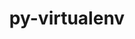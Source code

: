 ---
title: "py-virtualenv"
layout: cache
categories: [package, develop]
meta: {"versions": ["20.22.0"], "compilers": ["gcc@=11.1.0"], "oss": ["ubuntu20.04"], "platforms": ["linux"], "targets": ["ppc64le", "x86_64_v3"], "stacks": ["data-vis-sdk", "e4s", "e4s-power", "root"], "num_specs": 67, "num_specs_by_stack": {"e4s-power": 24, "root": 67, "e4s": 30, "data-vis-sdk": 13}}
spec_details: [{"hash": "l6nq3cepjxkdvl4slcj3sjiuzbsfqm26", "compiler": "gcc@=11.1.0", "versions": ["20.22.0"], "os": "ubuntu20.04", "platform": "linux", "target": "ppc64le", "variants": ["build_system=python_pip"], "stacks": ["e4s-power", "root"], "size": "-", "tarball": "https://binaries.spack.io/develop/build_cache/linux-ubuntu20.04-ppc64le/gcc-11.1.0/py-virtualenv-20.22.0/linux-ubuntu20.04-ppc64le-gcc-11.1.0-py-virtualenv-20.22.0-l6nq3cepjxkdvl4slcj3sjiuzbsfqm26.spack"}, {"hash": "yxay5i4p4nwvlvpaebpggxsywiwx753z", "compiler": "gcc@=11.1.0", "versions": ["20.22.0"], "os": "ubuntu20.04", "platform": "linux", "target": "ppc64le", "variants": ["build_system=python_pip"], "stacks": ["e4s-power", "root"], "size": "-", "tarball": "https://binaries.spack.io/develop/build_cache/linux-ubuntu20.04-ppc64le/gcc-11.1.0/py-virtualenv-20.22.0/linux-ubuntu20.04-ppc64le-gcc-11.1.0-py-virtualenv-20.22.0-yxay5i4p4nwvlvpaebpggxsywiwx753z.spack"}, {"hash": "albnf3wtuci3tc6jislqy3u25m4babc6", "compiler": "gcc@=11.1.0", "versions": ["20.22.0"], "os": "ubuntu20.04", "platform": "linux", "target": "ppc64le", "variants": ["build_system=python_pip"], "stacks": ["e4s-power", "root"], "size": "-", "tarball": "https://binaries.spack.io/develop/build_cache/linux-ubuntu20.04-ppc64le/gcc-11.1.0/py-virtualenv-20.22.0/linux-ubuntu20.04-ppc64le-gcc-11.1.0-py-virtualenv-20.22.0-albnf3wtuci3tc6jislqy3u25m4babc6.spack"}, {"hash": "jdp5lhhj5h4jc2zf7e7cmvg6yi64yjdz", "compiler": "gcc@=11.1.0", "versions": ["20.22.0"], "os": "ubuntu20.04", "platform": "linux", "target": "ppc64le", "variants": ["build_system=python_pip"], "stacks": ["e4s-power", "root"], "size": "-", "tarball": "https://binaries.spack.io/develop/build_cache/linux-ubuntu20.04-ppc64le/gcc-11.1.0/py-virtualenv-20.22.0/linux-ubuntu20.04-ppc64le-gcc-11.1.0-py-virtualenv-20.22.0-jdp5lhhj5h4jc2zf7e7cmvg6yi64yjdz.spack"}, {"hash": "56gmicjsejtyhilat3buled7w2rlbysn", "compiler": "gcc@=11.1.0", "versions": ["20.22.0"], "os": "ubuntu20.04", "platform": "linux", "target": "ppc64le", "variants": ["build_system=python_pip"], "stacks": ["e4s-power", "root"], "size": "-", "tarball": "https://binaries.spack.io/develop/build_cache/linux-ubuntu20.04-ppc64le/gcc-11.1.0/py-virtualenv-20.22.0/linux-ubuntu20.04-ppc64le-gcc-11.1.0-py-virtualenv-20.22.0-56gmicjsejtyhilat3buled7w2rlbysn.spack"}, {"hash": "qeqnqhurg25nwwf7j36qutu3gebloje5", "compiler": "gcc@=11.1.0", "versions": ["20.22.0"], "os": "ubuntu20.04", "platform": "linux", "target": "ppc64le", "variants": ["build_system=python_pip"], "stacks": ["e4s-power", "root"], "size": "-", "tarball": "https://binaries.spack.io/develop/build_cache/linux-ubuntu20.04-ppc64le/gcc-11.1.0/py-virtualenv-20.22.0/linux-ubuntu20.04-ppc64le-gcc-11.1.0-py-virtualenv-20.22.0-qeqnqhurg25nwwf7j36qutu3gebloje5.spack"}, {"hash": "frydgnqgipc534pw4g2q5lrfbtbzzux3", "compiler": "gcc@=11.1.0", "versions": ["20.22.0"], "os": "ubuntu20.04", "platform": "linux", "target": "ppc64le", "variants": ["build_system=python_pip"], "stacks": ["e4s-power", "root"], "size": "-", "tarball": "https://binaries.spack.io/develop/build_cache/linux-ubuntu20.04-ppc64le/gcc-11.1.0/py-virtualenv-20.22.0/linux-ubuntu20.04-ppc64le-gcc-11.1.0-py-virtualenv-20.22.0-frydgnqgipc534pw4g2q5lrfbtbzzux3.spack"}, {"hash": "ig4wg7b3igwlci75xgyhpgxis54modz2", "compiler": "gcc@=11.1.0", "versions": ["20.22.0"], "os": "ubuntu20.04", "platform": "linux", "target": "ppc64le", "variants": ["build_system=python_pip"], "stacks": ["e4s-power", "root"], "size": "-", "tarball": "https://binaries.spack.io/develop/build_cache/linux-ubuntu20.04-ppc64le/gcc-11.1.0/py-virtualenv-20.22.0/linux-ubuntu20.04-ppc64le-gcc-11.1.0-py-virtualenv-20.22.0-ig4wg7b3igwlci75xgyhpgxis54modz2.spack"}, {"hash": "6t2jl3xggxetsfazlsvb4udeohoau5kf", "compiler": "gcc@=11.1.0", "versions": ["20.22.0"], "os": "ubuntu20.04", "platform": "linux", "target": "ppc64le", "variants": ["build_system=python_pip"], "stacks": ["e4s-power", "root"], "size": "-", "tarball": "https://binaries.spack.io/develop/build_cache/linux-ubuntu20.04-ppc64le/gcc-11.1.0/py-virtualenv-20.22.0/linux-ubuntu20.04-ppc64le-gcc-11.1.0-py-virtualenv-20.22.0-6t2jl3xggxetsfazlsvb4udeohoau5kf.spack"}, {"hash": "sutdtao6zxmfo235astnk3zyyyx2uccy", "compiler": "gcc@=11.1.0", "versions": ["20.22.0"], "os": "ubuntu20.04", "platform": "linux", "target": "ppc64le", "variants": ["build_system=python_pip"], "stacks": ["e4s-power", "root"], "size": "-", "tarball": "https://binaries.spack.io/develop/build_cache/linux-ubuntu20.04-ppc64le/gcc-11.1.0/py-virtualenv-20.22.0/linux-ubuntu20.04-ppc64le-gcc-11.1.0-py-virtualenv-20.22.0-sutdtao6zxmfo235astnk3zyyyx2uccy.spack"}, {"hash": "ftoxhgowrc5xalcxtk4qi24qzu35grs5", "compiler": "gcc@=11.1.0", "versions": ["20.22.0"], "os": "ubuntu20.04", "platform": "linux", "target": "ppc64le", "variants": ["build_system=python_pip"], "stacks": ["e4s-power", "root"], "size": "-", "tarball": "https://binaries.spack.io/develop/build_cache/linux-ubuntu20.04-ppc64le/gcc-11.1.0/py-virtualenv-20.22.0/linux-ubuntu20.04-ppc64le-gcc-11.1.0-py-virtualenv-20.22.0-ftoxhgowrc5xalcxtk4qi24qzu35grs5.spack"}, {"hash": "ethhpmhqmaupayhvdi67zur7hcs5tnyh", "compiler": "gcc@=11.1.0", "versions": ["20.22.0"], "os": "ubuntu20.04", "platform": "linux", "target": "ppc64le", "variants": ["build_system=python_pip"], "stacks": ["e4s-power", "root"], "size": "-", "tarball": "https://binaries.spack.io/develop/build_cache/linux-ubuntu20.04-ppc64le/gcc-11.1.0/py-virtualenv-20.22.0/linux-ubuntu20.04-ppc64le-gcc-11.1.0-py-virtualenv-20.22.0-ethhpmhqmaupayhvdi67zur7hcs5tnyh.spack"}, {"hash": "y6ztkavwaqgfp7qdvs3qdnqjotddjmoq", "compiler": "gcc@=11.1.0", "versions": ["20.22.0"], "os": "ubuntu20.04", "platform": "linux", "target": "ppc64le", "variants": ["build_system=python_pip"], "stacks": ["e4s-power", "root"], "size": "-", "tarball": "https://binaries.spack.io/develop/build_cache/linux-ubuntu20.04-ppc64le/gcc-11.1.0/py-virtualenv-20.22.0/linux-ubuntu20.04-ppc64le-gcc-11.1.0-py-virtualenv-20.22.0-y6ztkavwaqgfp7qdvs3qdnqjotddjmoq.spack"}, {"hash": "3a6aoxrkfku4vqcg6kovqqbhgjeym3nx", "compiler": "gcc@=11.1.0", "versions": ["20.22.0"], "os": "ubuntu20.04", "platform": "linux", "target": "ppc64le", "variants": ["build_system=python_pip"], "stacks": ["e4s-power", "root"], "size": "-", "tarball": "https://binaries.spack.io/develop/build_cache/linux-ubuntu20.04-ppc64le/gcc-11.1.0/py-virtualenv-20.22.0/linux-ubuntu20.04-ppc64le-gcc-11.1.0-py-virtualenv-20.22.0-3a6aoxrkfku4vqcg6kovqqbhgjeym3nx.spack"}, {"hash": "2hzh5hdvzjhphvg6nwzkwismwlq4fz5e", "compiler": "gcc@=11.1.0", "versions": ["20.22.0"], "os": "ubuntu20.04", "platform": "linux", "target": "ppc64le", "variants": ["build_system=python_pip"], "stacks": ["e4s-power", "root"], "size": "-", "tarball": "https://binaries.spack.io/develop/build_cache/linux-ubuntu20.04-ppc64le/gcc-11.1.0/py-virtualenv-20.22.0/linux-ubuntu20.04-ppc64le-gcc-11.1.0-py-virtualenv-20.22.0-2hzh5hdvzjhphvg6nwzkwismwlq4fz5e.spack"}, {"hash": "caro2fgky3whaanex3qqvlhf67insnrg", "compiler": "gcc@=11.1.0", "versions": ["20.22.0"], "os": "ubuntu20.04", "platform": "linux", "target": "ppc64le", "variants": ["build_system=python_pip"], "stacks": ["e4s-power", "root"], "size": "-", "tarball": "https://binaries.spack.io/develop/build_cache/linux-ubuntu20.04-ppc64le/gcc-11.1.0/py-virtualenv-20.22.0/linux-ubuntu20.04-ppc64le-gcc-11.1.0-py-virtualenv-20.22.0-caro2fgky3whaanex3qqvlhf67insnrg.spack"}, {"hash": "arljilpugwkz4cuji4sefnndehqbkr2u", "compiler": "gcc@=11.1.0", "versions": ["20.22.0"], "os": "ubuntu20.04", "platform": "linux", "target": "ppc64le", "variants": ["build_system=python_pip"], "stacks": ["e4s-power", "root"], "size": "-", "tarball": "https://binaries.spack.io/develop/build_cache/linux-ubuntu20.04-ppc64le/gcc-11.1.0/py-virtualenv-20.22.0/linux-ubuntu20.04-ppc64le-gcc-11.1.0-py-virtualenv-20.22.0-arljilpugwkz4cuji4sefnndehqbkr2u.spack"}, {"hash": "phkbn3ymznutclscm6dbbxbgoy2laqia", "compiler": "gcc@=11.1.0", "versions": ["20.22.0"], "os": "ubuntu20.04", "platform": "linux", "target": "ppc64le", "variants": ["build_system=python_pip"], "stacks": ["e4s-power", "root"], "size": "-", "tarball": "https://binaries.spack.io/develop/build_cache/linux-ubuntu20.04-ppc64le/gcc-11.1.0/py-virtualenv-20.22.0/linux-ubuntu20.04-ppc64le-gcc-11.1.0-py-virtualenv-20.22.0-phkbn3ymznutclscm6dbbxbgoy2laqia.spack"}, {"hash": "yrqhv3np6gb42k5lxluze532oaana77w", "compiler": "gcc@=11.1.0", "versions": ["20.22.0"], "os": "ubuntu20.04", "platform": "linux", "target": "ppc64le", "variants": ["build_system=python_pip"], "stacks": ["e4s-power", "root"], "size": "-", "tarball": "https://binaries.spack.io/develop/build_cache/linux-ubuntu20.04-ppc64le/gcc-11.1.0/py-virtualenv-20.22.0/linux-ubuntu20.04-ppc64le-gcc-11.1.0-py-virtualenv-20.22.0-yrqhv3np6gb42k5lxluze532oaana77w.spack"}, {"hash": "ek6cy5wownklh6pxv3hurglruzx7kku2", "compiler": "gcc@=11.1.0", "versions": ["20.22.0"], "os": "ubuntu20.04", "platform": "linux", "target": "ppc64le", "variants": ["build_system=python_pip"], "stacks": ["e4s-power", "root"], "size": "-", "tarball": "https://binaries.spack.io/develop/build_cache/linux-ubuntu20.04-ppc64le/gcc-11.1.0/py-virtualenv-20.22.0/linux-ubuntu20.04-ppc64le-gcc-11.1.0-py-virtualenv-20.22.0-ek6cy5wownklh6pxv3hurglruzx7kku2.spack"}, {"hash": "vfrbiwdurb7nym4dsmwwnp6fjl6rxsqk", "compiler": "gcc@=11.1.0", "versions": ["20.22.0"], "os": "ubuntu20.04", "platform": "linux", "target": "ppc64le", "variants": ["build_system=python_pip"], "stacks": ["e4s-power", "root"], "size": "-", "tarball": "https://binaries.spack.io/develop/build_cache/linux-ubuntu20.04-ppc64le/gcc-11.1.0/py-virtualenv-20.22.0/linux-ubuntu20.04-ppc64le-gcc-11.1.0-py-virtualenv-20.22.0-vfrbiwdurb7nym4dsmwwnp6fjl6rxsqk.spack"}, {"hash": "ochqpdufo5v5rdq7ztyfwzzvpyexcdk7", "compiler": "gcc@=11.1.0", "versions": ["20.22.0"], "os": "ubuntu20.04", "platform": "linux", "target": "ppc64le", "variants": ["build_system=python_pip"], "stacks": ["e4s-power", "root"], "size": "-", "tarball": "https://binaries.spack.io/develop/build_cache/linux-ubuntu20.04-ppc64le/gcc-11.1.0/py-virtualenv-20.22.0/linux-ubuntu20.04-ppc64le-gcc-11.1.0-py-virtualenv-20.22.0-ochqpdufo5v5rdq7ztyfwzzvpyexcdk7.spack"}, {"hash": "jjelnmcqwclms5lkzxfhybs2p6wabara", "compiler": "gcc@=11.1.0", "versions": ["20.22.0"], "os": "ubuntu20.04", "platform": "linux", "target": "ppc64le", "variants": ["build_system=python_pip"], "stacks": ["e4s-power", "root"], "size": "-", "tarball": "https://binaries.spack.io/develop/build_cache/linux-ubuntu20.04-ppc64le/gcc-11.1.0/py-virtualenv-20.22.0/linux-ubuntu20.04-ppc64le-gcc-11.1.0-py-virtualenv-20.22.0-jjelnmcqwclms5lkzxfhybs2p6wabara.spack"}, {"hash": "hifzrynqeixoxilbj7cqujrbzgevfhwo", "compiler": "gcc@=11.1.0", "versions": ["20.22.0"], "os": "ubuntu20.04", "platform": "linux", "target": "ppc64le", "variants": ["build_system=python_pip"], "stacks": ["e4s-power", "root"], "size": "-", "tarball": "https://binaries.spack.io/develop/build_cache/linux-ubuntu20.04-ppc64le/gcc-11.1.0/py-virtualenv-20.22.0/linux-ubuntu20.04-ppc64le-gcc-11.1.0-py-virtualenv-20.22.0-hifzrynqeixoxilbj7cqujrbzgevfhwo.spack"}, {"hash": "dxyfj2ohk6hl24fvx32j4sicrdsjthrt", "compiler": "gcc@=11.1.0", "versions": ["20.22.0"], "os": "ubuntu20.04", "platform": "linux", "target": "x86_64_v3", "variants": ["build_system=python_pip"], "stacks": ["root", "e4s"], "size": "-", "tarball": "https://binaries.spack.io/develop/build_cache/linux-ubuntu20.04-x86_64_v3/gcc-11.1.0/py-virtualenv-20.22.0/linux-ubuntu20.04-x86_64_v3-gcc-11.1.0-py-virtualenv-20.22.0-dxyfj2ohk6hl24fvx32j4sicrdsjthrt.spack"}, {"hash": "cp3qpxn5svd7tpcxfetnqbfjfaxcafeh", "compiler": "gcc@=11.1.0", "versions": ["20.22.0"], "os": "ubuntu20.04", "platform": "linux", "target": "x86_64_v3", "variants": ["build_system=python_pip"], "stacks": ["root", "e4s"], "size": "-", "tarball": "https://binaries.spack.io/develop/build_cache/linux-ubuntu20.04-x86_64_v3/gcc-11.1.0/py-virtualenv-20.22.0/linux-ubuntu20.04-x86_64_v3-gcc-11.1.0-py-virtualenv-20.22.0-cp3qpxn5svd7tpcxfetnqbfjfaxcafeh.spack"}, {"hash": "r6rjhvwebug5r7zjziozrrr2mcsaibgr", "compiler": "gcc@=11.1.0", "versions": ["20.22.0"], "os": "ubuntu20.04", "platform": "linux", "target": "x86_64_v3", "variants": ["build_system=python_pip"], "stacks": ["root", "e4s"], "size": "-", "tarball": "https://binaries.spack.io/develop/build_cache/linux-ubuntu20.04-x86_64_v3/gcc-11.1.0/py-virtualenv-20.22.0/linux-ubuntu20.04-x86_64_v3-gcc-11.1.0-py-virtualenv-20.22.0-r6rjhvwebug5r7zjziozrrr2mcsaibgr.spack"}, {"hash": "5coxvh2i3goazkzcaxy5edrepclv27li", "compiler": "gcc@=11.1.0", "versions": ["20.22.0"], "os": "ubuntu20.04", "platform": "linux", "target": "x86_64_v3", "variants": ["build_system=python_pip"], "stacks": ["root", "e4s"], "size": "-", "tarball": "https://binaries.spack.io/develop/build_cache/linux-ubuntu20.04-x86_64_v3/gcc-11.1.0/py-virtualenv-20.22.0/linux-ubuntu20.04-x86_64_v3-gcc-11.1.0-py-virtualenv-20.22.0-5coxvh2i3goazkzcaxy5edrepclv27li.spack"}, {"hash": "u7j3tykczt23rwzqwwebou5igphg5pup", "compiler": "gcc@=11.1.0", "versions": ["20.22.0"], "os": "ubuntu20.04", "platform": "linux", "target": "x86_64_v3", "variants": ["build_system=python_pip"], "stacks": ["root", "e4s"], "size": "-", "tarball": "https://binaries.spack.io/develop/build_cache/linux-ubuntu20.04-x86_64_v3/gcc-11.1.0/py-virtualenv-20.22.0/linux-ubuntu20.04-x86_64_v3-gcc-11.1.0-py-virtualenv-20.22.0-u7j3tykczt23rwzqwwebou5igphg5pup.spack"}, {"hash": "kv5suw63y4ksih4bqjearkyc5wyjlor5", "compiler": "gcc@=11.1.0", "versions": ["20.22.0"], "os": "ubuntu20.04", "platform": "linux", "target": "x86_64_v3", "variants": ["build_system=python_pip"], "stacks": ["root", "e4s"], "size": "-", "tarball": "https://binaries.spack.io/develop/build_cache/linux-ubuntu20.04-x86_64_v3/gcc-11.1.0/py-virtualenv-20.22.0/linux-ubuntu20.04-x86_64_v3-gcc-11.1.0-py-virtualenv-20.22.0-kv5suw63y4ksih4bqjearkyc5wyjlor5.spack"}, {"hash": "pmroo3boy2chbffzaee2u2soln73auhp", "compiler": "gcc@=11.1.0", "versions": ["20.22.0"], "os": "ubuntu20.04", "platform": "linux", "target": "x86_64_v3", "variants": ["build_system=python_pip"], "stacks": ["root", "e4s"], "size": "-", "tarball": "https://binaries.spack.io/develop/build_cache/linux-ubuntu20.04-x86_64_v3/gcc-11.1.0/py-virtualenv-20.22.0/linux-ubuntu20.04-x86_64_v3-gcc-11.1.0-py-virtualenv-20.22.0-pmroo3boy2chbffzaee2u2soln73auhp.spack"}, {"hash": "bzkhf673npnvyndhswfesrwnpol6ea77", "compiler": "gcc@=11.1.0", "versions": ["20.22.0"], "os": "ubuntu20.04", "platform": "linux", "target": "x86_64_v3", "variants": ["build_system=python_pip"], "stacks": ["root", "e4s"], "size": "-", "tarball": "https://binaries.spack.io/develop/build_cache/linux-ubuntu20.04-x86_64_v3/gcc-11.1.0/py-virtualenv-20.22.0/linux-ubuntu20.04-x86_64_v3-gcc-11.1.0-py-virtualenv-20.22.0-bzkhf673npnvyndhswfesrwnpol6ea77.spack"}, {"hash": "kngg6wwjn44w3deoui25vdywgfvk3d7r", "compiler": "gcc@=11.1.0", "versions": ["20.22.0"], "os": "ubuntu20.04", "platform": "linux", "target": "x86_64_v3", "variants": ["build_system=python_pip"], "stacks": ["root", "e4s"], "size": "-", "tarball": "https://binaries.spack.io/develop/build_cache/linux-ubuntu20.04-x86_64_v3/gcc-11.1.0/py-virtualenv-20.22.0/linux-ubuntu20.04-x86_64_v3-gcc-11.1.0-py-virtualenv-20.22.0-kngg6wwjn44w3deoui25vdywgfvk3d7r.spack"}, {"hash": "hisfygvexrkuh62mb4xtpb3lv5yy7oum", "compiler": "gcc@=11.1.0", "versions": ["20.22.0"], "os": "ubuntu20.04", "platform": "linux", "target": "x86_64_v3", "variants": ["build_system=python_pip"], "stacks": ["root", "e4s"], "size": "-", "tarball": "https://binaries.spack.io/develop/build_cache/linux-ubuntu20.04-x86_64_v3/gcc-11.1.0/py-virtualenv-20.22.0/linux-ubuntu20.04-x86_64_v3-gcc-11.1.0-py-virtualenv-20.22.0-hisfygvexrkuh62mb4xtpb3lv5yy7oum.spack"}, {"hash": "apqlc3dbbzotbtxqpnyldl3zi2egyjvl", "compiler": "gcc@=11.1.0", "versions": ["20.22.0"], "os": "ubuntu20.04", "platform": "linux", "target": "x86_64_v3", "variants": ["build_system=python_pip"], "stacks": ["data-vis-sdk", "root"], "size": "-", "tarball": "https://binaries.spack.io/develop/build_cache/linux-ubuntu20.04-x86_64_v3/gcc-11.1.0/py-virtualenv-20.22.0/linux-ubuntu20.04-x86_64_v3-gcc-11.1.0-py-virtualenv-20.22.0-apqlc3dbbzotbtxqpnyldl3zi2egyjvl.spack"}, {"hash": "wrmw35c6n5kr2t7yptrmhopvur3amykd", "compiler": "gcc@=11.1.0", "versions": ["20.22.0"], "os": "ubuntu20.04", "platform": "linux", "target": "x86_64_v3", "variants": ["build_system=python_pip"], "stacks": ["data-vis-sdk", "root"], "size": "-", "tarball": "https://binaries.spack.io/develop/build_cache/linux-ubuntu20.04-x86_64_v3/gcc-11.1.0/py-virtualenv-20.22.0/linux-ubuntu20.04-x86_64_v3-gcc-11.1.0-py-virtualenv-20.22.0-wrmw35c6n5kr2t7yptrmhopvur3amykd.spack"}, {"hash": "iwz26er5ye32qhyffd4miol3lg3fj7st", "compiler": "gcc@=11.1.0", "versions": ["20.22.0"], "os": "ubuntu20.04", "platform": "linux", "target": "x86_64_v3", "variants": ["build_system=python_pip"], "stacks": ["root", "e4s"], "size": "-", "tarball": "https://binaries.spack.io/develop/build_cache/linux-ubuntu20.04-x86_64_v3/gcc-11.1.0/py-virtualenv-20.22.0/linux-ubuntu20.04-x86_64_v3-gcc-11.1.0-py-virtualenv-20.22.0-iwz26er5ye32qhyffd4miol3lg3fj7st.spack"}, {"hash": "b2gc3esc7sevz6rjam7xvvdeqpu3isxn", "compiler": "gcc@=11.1.0", "versions": ["20.22.0"], "os": "ubuntu20.04", "platform": "linux", "target": "x86_64_v3", "variants": ["build_system=python_pip"], "stacks": ["data-vis-sdk", "root"], "size": "-", "tarball": "https://binaries.spack.io/develop/build_cache/linux-ubuntu20.04-x86_64_v3/gcc-11.1.0/py-virtualenv-20.22.0/linux-ubuntu20.04-x86_64_v3-gcc-11.1.0-py-virtualenv-20.22.0-b2gc3esc7sevz6rjam7xvvdeqpu3isxn.spack"}, {"hash": "z3w5hhk5siwia3errcfmemsy2whyn2om", "compiler": "gcc@=11.1.0", "versions": ["20.22.0"], "os": "ubuntu20.04", "platform": "linux", "target": "x86_64_v3", "variants": ["build_system=python_pip"], "stacks": ["root", "e4s"], "size": "-", "tarball": "https://binaries.spack.io/develop/build_cache/linux-ubuntu20.04-x86_64_v3/gcc-11.1.0/py-virtualenv-20.22.0/linux-ubuntu20.04-x86_64_v3-gcc-11.1.0-py-virtualenv-20.22.0-z3w5hhk5siwia3errcfmemsy2whyn2om.spack"}, {"hash": "x5jpnzapmvtwlci52dyj35yfcb2b23oo", "compiler": "gcc@=11.1.0", "versions": ["20.22.0"], "os": "ubuntu20.04", "platform": "linux", "target": "x86_64_v3", "variants": ["build_system=python_pip"], "stacks": ["data-vis-sdk", "root"], "size": "-", "tarball": "https://binaries.spack.io/develop/build_cache/linux-ubuntu20.04-x86_64_v3/gcc-11.1.0/py-virtualenv-20.22.0/linux-ubuntu20.04-x86_64_v3-gcc-11.1.0-py-virtualenv-20.22.0-x5jpnzapmvtwlci52dyj35yfcb2b23oo.spack"}, {"hash": "54n6oxiutisiqu6elnybbms5av7niipm", "compiler": "gcc@=11.1.0", "versions": ["20.22.0"], "os": "ubuntu20.04", "platform": "linux", "target": "x86_64_v3", "variants": ["build_system=python_pip"], "stacks": ["data-vis-sdk", "root"], "size": "-", "tarball": "https://binaries.spack.io/develop/build_cache/linux-ubuntu20.04-x86_64_v3/gcc-11.1.0/py-virtualenv-20.22.0/linux-ubuntu20.04-x86_64_v3-gcc-11.1.0-py-virtualenv-20.22.0-54n6oxiutisiqu6elnybbms5av7niipm.spack"}, {"hash": "j3cimzckm4ubzeipgtb6ggbyz4fbjsr3", "compiler": "gcc@=11.1.0", "versions": ["20.22.0"], "os": "ubuntu20.04", "platform": "linux", "target": "x86_64_v3", "variants": ["build_system=python_pip"], "stacks": ["root", "e4s"], "size": "-", "tarball": "https://binaries.spack.io/develop/build_cache/linux-ubuntu20.04-x86_64_v3/gcc-11.1.0/py-virtualenv-20.22.0/linux-ubuntu20.04-x86_64_v3-gcc-11.1.0-py-virtualenv-20.22.0-j3cimzckm4ubzeipgtb6ggbyz4fbjsr3.spack"}, {"hash": "75ony7ahisros5vb6sdifozzkqyie7d2", "compiler": "gcc@=11.1.0", "versions": ["20.22.0"], "os": "ubuntu20.04", "platform": "linux", "target": "x86_64_v3", "variants": ["build_system=python_pip"], "stacks": ["data-vis-sdk", "root"], "size": "-", "tarball": "https://binaries.spack.io/develop/build_cache/linux-ubuntu20.04-x86_64_v3/gcc-11.1.0/py-virtualenv-20.22.0/linux-ubuntu20.04-x86_64_v3-gcc-11.1.0-py-virtualenv-20.22.0-75ony7ahisros5vb6sdifozzkqyie7d2.spack"}, {"hash": "66lal6ofqxbc52lf35ixe2dmiweycb4v", "compiler": "gcc@=11.1.0", "versions": ["20.22.0"], "os": "ubuntu20.04", "platform": "linux", "target": "x86_64_v3", "variants": ["build_system=python_pip"], "stacks": ["data-vis-sdk", "root"], "size": "-", "tarball": "https://binaries.spack.io/develop/build_cache/linux-ubuntu20.04-x86_64_v3/gcc-11.1.0/py-virtualenv-20.22.0/linux-ubuntu20.04-x86_64_v3-gcc-11.1.0-py-virtualenv-20.22.0-66lal6ofqxbc52lf35ixe2dmiweycb4v.spack"}, {"hash": "ztcunxmdwe5lc5fum3brf654q5uurzyi", "compiler": "gcc@=11.1.0", "versions": ["20.22.0"], "os": "ubuntu20.04", "platform": "linux", "target": "x86_64_v3", "variants": ["build_system=python_pip"], "stacks": ["data-vis-sdk", "root"], "size": "-", "tarball": "https://binaries.spack.io/develop/build_cache/linux-ubuntu20.04-x86_64_v3/gcc-11.1.0/py-virtualenv-20.22.0/linux-ubuntu20.04-x86_64_v3-gcc-11.1.0-py-virtualenv-20.22.0-ztcunxmdwe5lc5fum3brf654q5uurzyi.spack"}, {"hash": "tpgokp2heharanltyhldtf3nvifrqp33", "compiler": "gcc@=11.1.0", "versions": ["20.22.0"], "os": "ubuntu20.04", "platform": "linux", "target": "x86_64_v3", "variants": ["build_system=python_pip"], "stacks": ["data-vis-sdk", "root"], "size": "-", "tarball": "https://binaries.spack.io/develop/build_cache/linux-ubuntu20.04-x86_64_v3/gcc-11.1.0/py-virtualenv-20.22.0/linux-ubuntu20.04-x86_64_v3-gcc-11.1.0-py-virtualenv-20.22.0-tpgokp2heharanltyhldtf3nvifrqp33.spack"}, {"hash": "vntq6osk2gxlqy22l6nge7wqcu4acjav", "compiler": "gcc@=11.1.0", "versions": ["20.22.0"], "os": "ubuntu20.04", "platform": "linux", "target": "x86_64_v3", "variants": ["build_system=python_pip"], "stacks": ["root", "e4s"], "size": "-", "tarball": "https://binaries.spack.io/develop/build_cache/linux-ubuntu20.04-x86_64_v3/gcc-11.1.0/py-virtualenv-20.22.0/linux-ubuntu20.04-x86_64_v3-gcc-11.1.0-py-virtualenv-20.22.0-vntq6osk2gxlqy22l6nge7wqcu4acjav.spack"}, {"hash": "5wwayk7ny67lkekyduuqaze26rmlrrzp", "compiler": "gcc@=11.1.0", "versions": ["20.22.0"], "os": "ubuntu20.04", "platform": "linux", "target": "x86_64_v3", "variants": ["build_system=python_pip"], "stacks": ["root", "e4s"], "size": "-", "tarball": "https://binaries.spack.io/develop/build_cache/linux-ubuntu20.04-x86_64_v3/gcc-11.1.0/py-virtualenv-20.22.0/linux-ubuntu20.04-x86_64_v3-gcc-11.1.0-py-virtualenv-20.22.0-5wwayk7ny67lkekyduuqaze26rmlrrzp.spack"}, {"hash": "mjrdfq625svpyg34iiohitughnnmwh4k", "compiler": "gcc@=11.1.0", "versions": ["20.22.0"], "os": "ubuntu20.04", "platform": "linux", "target": "x86_64_v3", "variants": ["build_system=python_pip"], "stacks": ["data-vis-sdk", "root"], "size": "-", "tarball": "https://binaries.spack.io/develop/build_cache/linux-ubuntu20.04-x86_64_v3/gcc-11.1.0/py-virtualenv-20.22.0/linux-ubuntu20.04-x86_64_v3-gcc-11.1.0-py-virtualenv-20.22.0-mjrdfq625svpyg34iiohitughnnmwh4k.spack"}, {"hash": "prx2gy5tqdvtwjsamrnh25tvzdfchuaw", "compiler": "gcc@=11.1.0", "versions": ["20.22.0"], "os": "ubuntu20.04", "platform": "linux", "target": "x86_64_v3", "variants": ["build_system=python_pip"], "stacks": ["root", "e4s"], "size": "-", "tarball": "https://binaries.spack.io/develop/build_cache/linux-ubuntu20.04-x86_64_v3/gcc-11.1.0/py-virtualenv-20.22.0/linux-ubuntu20.04-x86_64_v3-gcc-11.1.0-py-virtualenv-20.22.0-prx2gy5tqdvtwjsamrnh25tvzdfchuaw.spack"}, {"hash": "xvht7mvoc3zfsmdugkbit5jdehzb666k", "compiler": "gcc@=11.1.0", "versions": ["20.22.0"], "os": "ubuntu20.04", "platform": "linux", "target": "x86_64_v3", "variants": ["build_system=python_pip"], "stacks": ["data-vis-sdk", "root"], "size": "-", "tarball": "https://binaries.spack.io/develop/build_cache/linux-ubuntu20.04-x86_64_v3/gcc-11.1.0/py-virtualenv-20.22.0/linux-ubuntu20.04-x86_64_v3-gcc-11.1.0-py-virtualenv-20.22.0-xvht7mvoc3zfsmdugkbit5jdehzb666k.spack"}, {"hash": "hy6fmgjqhhjodae46b4idm2erlzn2ehk", "compiler": "gcc@=11.1.0", "versions": ["20.22.0"], "os": "ubuntu20.04", "platform": "linux", "target": "x86_64_v3", "variants": ["build_system=python_pip"], "stacks": ["data-vis-sdk", "root"], "size": "-", "tarball": "https://binaries.spack.io/develop/build_cache/linux-ubuntu20.04-x86_64_v3/gcc-11.1.0/py-virtualenv-20.22.0/linux-ubuntu20.04-x86_64_v3-gcc-11.1.0-py-virtualenv-20.22.0-hy6fmgjqhhjodae46b4idm2erlzn2ehk.spack"}, {"hash": "hsxaa2fql2xdgqbr6loi6t6kxhozgkdg", "compiler": "gcc@=11.1.0", "versions": ["20.22.0"], "os": "ubuntu20.04", "platform": "linux", "target": "x86_64_v3", "variants": ["build_system=python_pip"], "stacks": ["data-vis-sdk", "root"], "size": "-", "tarball": "https://binaries.spack.io/develop/build_cache/linux-ubuntu20.04-x86_64_v3/gcc-11.1.0/py-virtualenv-20.22.0/linux-ubuntu20.04-x86_64_v3-gcc-11.1.0-py-virtualenv-20.22.0-hsxaa2fql2xdgqbr6loi6t6kxhozgkdg.spack"}, {"hash": "6yxr6wgagqfgjnfu2a7cmdc5uqxyjj5s", "compiler": "gcc@=11.1.0", "versions": ["20.22.0"], "os": "ubuntu20.04", "platform": "linux", "target": "x86_64_v3", "variants": ["build_system=python_pip"], "stacks": ["root", "e4s"], "size": "-", "tarball": "https://binaries.spack.io/develop/build_cache/linux-ubuntu20.04-x86_64_v3/gcc-11.1.0/py-virtualenv-20.22.0/linux-ubuntu20.04-x86_64_v3-gcc-11.1.0-py-virtualenv-20.22.0-6yxr6wgagqfgjnfu2a7cmdc5uqxyjj5s.spack"}, {"hash": "2tf5sjrvvrm6ep6rugirwvkk4jevnfte", "compiler": "gcc@=11.1.0", "versions": ["20.22.0"], "os": "ubuntu20.04", "platform": "linux", "target": "x86_64_v3", "variants": ["build_system=python_pip"], "stacks": ["root", "e4s"], "size": "-", "tarball": "https://binaries.spack.io/develop/build_cache/linux-ubuntu20.04-x86_64_v3/gcc-11.1.0/py-virtualenv-20.22.0/linux-ubuntu20.04-x86_64_v3-gcc-11.1.0-py-virtualenv-20.22.0-2tf5sjrvvrm6ep6rugirwvkk4jevnfte.spack"}, {"hash": "eteq3pftmbzwvdb3lm2i55xqjz6icfta", "compiler": "gcc@=11.1.0", "versions": ["20.22.0"], "os": "ubuntu20.04", "platform": "linux", "target": "x86_64_v3", "variants": ["build_system=python_pip"], "stacks": ["root", "e4s"], "size": "-", "tarball": "https://binaries.spack.io/develop/build_cache/linux-ubuntu20.04-x86_64_v3/gcc-11.1.0/py-virtualenv-20.22.0/linux-ubuntu20.04-x86_64_v3-gcc-11.1.0-py-virtualenv-20.22.0-eteq3pftmbzwvdb3lm2i55xqjz6icfta.spack"}, {"hash": "w7y6i2tmduqwo57pna6v3k3vnzy62i6t", "compiler": "gcc@=11.1.0", "versions": ["20.22.0"], "os": "ubuntu20.04", "platform": "linux", "target": "x86_64_v3", "variants": ["build_system=python_pip"], "stacks": ["root", "e4s"], "size": "-", "tarball": "https://binaries.spack.io/develop/build_cache/linux-ubuntu20.04-x86_64_v3/gcc-11.1.0/py-virtualenv-20.22.0/linux-ubuntu20.04-x86_64_v3-gcc-11.1.0-py-virtualenv-20.22.0-w7y6i2tmduqwo57pna6v3k3vnzy62i6t.spack"}, {"hash": "o64moo5muli4byolgan7pepulkypfcxz", "compiler": "gcc@=11.1.0", "versions": ["20.22.0"], "os": "ubuntu20.04", "platform": "linux", "target": "x86_64_v3", "variants": ["build_system=python_pip"], "stacks": ["root", "e4s"], "size": "-", "tarball": "https://binaries.spack.io/develop/build_cache/linux-ubuntu20.04-x86_64_v3/gcc-11.1.0/py-virtualenv-20.22.0/linux-ubuntu20.04-x86_64_v3-gcc-11.1.0-py-virtualenv-20.22.0-o64moo5muli4byolgan7pepulkypfcxz.spack"}, {"hash": "3zwoecwzmslr3ao4bntplowvsinlrots", "compiler": "gcc@=11.1.0", "versions": ["20.22.0"], "os": "ubuntu20.04", "platform": "linux", "target": "x86_64_v3", "variants": ["build_system=python_pip"], "stacks": ["root", "e4s"], "size": "-", "tarball": "https://binaries.spack.io/develop/build_cache/linux-ubuntu20.04-x86_64_v3/gcc-11.1.0/py-virtualenv-20.22.0/linux-ubuntu20.04-x86_64_v3-gcc-11.1.0-py-virtualenv-20.22.0-3zwoecwzmslr3ao4bntplowvsinlrots.spack"}, {"hash": "uvj4eqbi2aoyrn5wzsjfdqmd3tr3i4kk", "compiler": "gcc@=11.1.0", "versions": ["20.22.0"], "os": "ubuntu20.04", "platform": "linux", "target": "x86_64_v3", "variants": ["build_system=python_pip"], "stacks": ["root", "e4s"], "size": "-", "tarball": "https://binaries.spack.io/develop/build_cache/linux-ubuntu20.04-x86_64_v3/gcc-11.1.0/py-virtualenv-20.22.0/linux-ubuntu20.04-x86_64_v3-gcc-11.1.0-py-virtualenv-20.22.0-uvj4eqbi2aoyrn5wzsjfdqmd3tr3i4kk.spack"}, {"hash": "ppvzhpsiofuwpc4z47caxk4qfrfdtipw", "compiler": "gcc@=11.1.0", "versions": ["20.22.0"], "os": "ubuntu20.04", "platform": "linux", "target": "x86_64_v3", "variants": ["build_system=python_pip"], "stacks": ["root", "e4s"], "size": "-", "tarball": "https://binaries.spack.io/develop/build_cache/linux-ubuntu20.04-x86_64_v3/gcc-11.1.0/py-virtualenv-20.22.0/linux-ubuntu20.04-x86_64_v3-gcc-11.1.0-py-virtualenv-20.22.0-ppvzhpsiofuwpc4z47caxk4qfrfdtipw.spack"}, {"hash": "3xoamtwqxbupo2ls5kyegsy2nnwucgb2", "compiler": "gcc@=11.1.0", "versions": ["20.22.0"], "os": "ubuntu20.04", "platform": "linux", "target": "x86_64_v3", "variants": ["build_system=python_pip"], "stacks": ["root", "e4s"], "size": "-", "tarball": "https://binaries.spack.io/develop/build_cache/linux-ubuntu20.04-x86_64_v3/gcc-11.1.0/py-virtualenv-20.22.0/linux-ubuntu20.04-x86_64_v3-gcc-11.1.0-py-virtualenv-20.22.0-3xoamtwqxbupo2ls5kyegsy2nnwucgb2.spack"}, {"hash": "iual57quuegmbeizypzytfemhpgjn3mf", "compiler": "gcc@=11.1.0", "versions": ["20.22.0"], "os": "ubuntu20.04", "platform": "linux", "target": "x86_64_v3", "variants": ["build_system=python_pip"], "stacks": ["root", "e4s"], "size": "-", "tarball": "https://binaries.spack.io/develop/build_cache/linux-ubuntu20.04-x86_64_v3/gcc-11.1.0/py-virtualenv-20.22.0/linux-ubuntu20.04-x86_64_v3-gcc-11.1.0-py-virtualenv-20.22.0-iual57quuegmbeizypzytfemhpgjn3mf.spack"}, {"hash": "4rse46f4fgz23mxlcles665ikhw4no32", "compiler": "gcc@=11.1.0", "versions": ["20.22.0"], "os": "ubuntu20.04", "platform": "linux", "target": "x86_64_v3", "variants": ["build_system=python_pip"], "stacks": ["root", "e4s"], "size": "-", "tarball": "https://binaries.spack.io/develop/build_cache/linux-ubuntu20.04-x86_64_v3/gcc-11.1.0/py-virtualenv-20.22.0/linux-ubuntu20.04-x86_64_v3-gcc-11.1.0-py-virtualenv-20.22.0-4rse46f4fgz23mxlcles665ikhw4no32.spack"}, {"hash": "65q4k7av3q2gjp6dpdtjd4c6brwda7j4", "compiler": "gcc@=11.1.0", "versions": ["20.22.0"], "os": "ubuntu20.04", "platform": "linux", "target": "x86_64_v3", "variants": ["build_system=python_pip"], "stacks": ["root", "e4s"], "size": "-", "tarball": "https://binaries.spack.io/develop/build_cache/linux-ubuntu20.04-x86_64_v3/gcc-11.1.0/py-virtualenv-20.22.0/linux-ubuntu20.04-x86_64_v3-gcc-11.1.0-py-virtualenv-20.22.0-65q4k7av3q2gjp6dpdtjd4c6brwda7j4.spack"}, {"hash": "ydp5i6v2grxab64iwe6re2wsmsoi52q7", "compiler": "gcc@=11.1.0", "versions": ["20.22.0"], "os": "ubuntu20.04", "platform": "linux", "target": "x86_64_v3", "variants": ["build_system=python_pip"], "stacks": ["root", "e4s"], "size": "-", "tarball": "https://binaries.spack.io/develop/build_cache/linux-ubuntu20.04-x86_64_v3/gcc-11.1.0/py-virtualenv-20.22.0/linux-ubuntu20.04-x86_64_v3-gcc-11.1.0-py-virtualenv-20.22.0-ydp5i6v2grxab64iwe6re2wsmsoi52q7.spack"}, {"hash": "6cb3spjff7inyjkqiktfpfwfpembe3fh", "compiler": "gcc@=11.1.0", "versions": ["20.22.0"], "os": "ubuntu20.04", "platform": "linux", "target": "x86_64_v3", "variants": ["build_system=python_pip"], "stacks": ["root", "e4s"], "size": "-", "tarball": "https://binaries.spack.io/develop/build_cache/linux-ubuntu20.04-x86_64_v3/gcc-11.1.0/py-virtualenv-20.22.0/linux-ubuntu20.04-x86_64_v3-gcc-11.1.0-py-virtualenv-20.22.0-6cb3spjff7inyjkqiktfpfwfpembe3fh.spack"}]
---